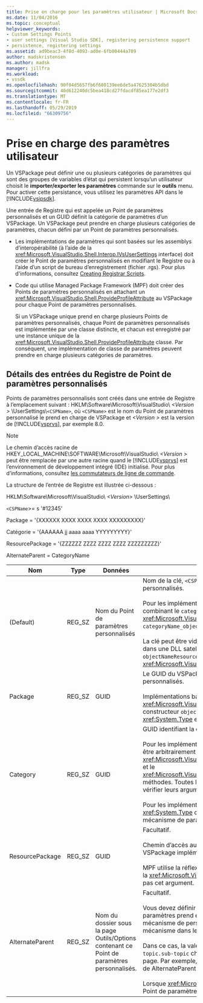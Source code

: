 ```yaml
---
title: Prise en charge pour les paramètres utilisateur | Microsoft Docs
ms.date: 11/04/2016
ms.topic: conceptual
helpviewer_keywords:
- Custom Settings Points
- user settings [Visual Studio SDK], registering persistence support
- persistence, registering settings
ms.assetid: ad9beac3-4f8d-4093-ad0e-6fb00444a709
author: madskristensen
ms.author: madsk
manager: jillfra
ms.workload:
- vssdk
ms.openlocfilehash: 90f04d5657fb6f680139ee6de5a47625304b5dbd
ms.sourcegitcommit: 40d612240dc5bea418cd27fdacdf85ea177e2df3
ms.translationtype: MT
ms.contentlocale: fr-FR
ms.lasthandoff: 05/29/2019
ms.locfileid: "66309756"
---
```

# <a name="support-for-user-settings"></a>Prise en charge des paramètres utilisateur
Un VSPackage peut définir une ou plusieurs catégories de paramètres qui sont des groupes de variables d’état qui persistent lorsqu’un utilisateur choisit le **importer/exporter les paramètres** commande sur le **outils** menu. Pour activer cette persistance, vous utilisez les paramètres API dans le [!INCLUDE[vsipsdk](../../extensibility/includes/vsipsdk_md.md)].

 Une entrée de Registre qui est appelée un Point de paramètres personnalisés et un GUID définit la catégorie de paramètres d’un VSPackage. Un VSPackage peut prendre en charge plusieurs catégories de paramètres, chacun défini par un Point de paramètres personnalisés.

- Les implémentations de paramètres qui sont basées sur les assemblys d’interopérabilité (à l’aide de la <xref:Microsoft.VisualStudio.Shell.Interop.IVsUserSettings> interface) doit créer le Point de paramètres personnalisés en modifiant le Registre ou à l’aide d’un script de bureau d’enregistrement (fichier .rgs). Pour plus d'informations, consultez [Creating Registrar Scripts](/cpp/atl/creating-registrar-scripts).

- Code qui utilise Managed Package Framework (MPF) doit créer des Points de paramètres personnalisés en attachant un <xref:Microsoft.VisualStudio.Shell.ProvideProfileAttribute> au VSPackage pour chaque Point de paramètres personnalisés.

     Si un VSPackage unique prend en charge plusieurs Points de paramètres personnalisés, chaque Point de paramètres personnalisés est implémentée par une classe distincte, et chacun est enregistré par une instance unique de la <xref:Microsoft.VisualStudio.Shell.ProvideProfileAttribute> classe. Par conséquent, une implémentation de classe de paramètres peuvent prendre en charge plusieurs catégories de paramètres.

## <a name="custom-settings-point-registry-entry-details"></a>Détails des entrées du Registre de Point de paramètres personnalisés
 Points de paramètres personnalisés sont créés dans une entrée de Registre à l’emplacement suivant : HKLM\Software\Microsoft\VisualStudio\\ *\<Version >* \UserSettings\\`<CSPName>`, où `<CSPName>` est le nom du Point de paramètres personnalisé le prend en charge de VSPackage et  *\<Version >* est la version de [!INCLUDE[vsprvs](../../code-quality/includes/vsprvs_md.md)], par exemple 8.0.

> [!NOTE]
> Le chemin d’accès racine de HKEY_LOCAL_MACHINE\SOFTWARE\Microsoft\VisualStudio\\ *\<Version >* peut être remplacée par une autre racine quand le [!INCLUDE[vsprvs](../../code-quality/includes/vsprvs_md.md)] est l’environnement de développement intégré (IDE) initialisé. Pour plus d’informations, consultez [les commutateurs de ligne de commande](../../extensibility/command-line-switches-visual-studio-sdk.md).

 La structure de l’entrée de Registre est illustrée ci-dessous :

 HKLM\Software\Microsoft\VisualStudio\\ *\<Version>* \UserSettings\

 `<CSPName`>= s '#12345'

 Package = '{XXXXXX XXXX XXXX XXXX XXXXXXXXX}'

 Catégorie = '{AAAAAA jj aaaa aaaa YYYYYYYYY}'

 ResourcePackage = '{ZZZZZZ ZZZZ ZZZZ ZZZZ ZZZZZZZZZ}'

 AlternateParent = CategoryName

| Nom | Type | Données | Description |
|-----------------|--------| - | - |
| (Default) | REG_SZ | Nom du Point de paramètres personnalisés | Nom de la clé, `<CSPName`>, est le nom non localisé du Point de paramètres personnalisés.<br /><br /> Pour les implémentations basées sur MPF, nom de la clé est obtenu en combinant le `categoryName` et `objectName` arguments de la <xref:Microsoft.VisualStudio.Shell.ProvideProfileAttribute> constructeur dans `categoryName_objectName`.<br /><br /> La clé peut être vide ou il peut contenir l’ID de référence à la chaîne localisée dans une DLL satellite. Cette valeur est obtenue à partir de la `objectNameResourceID` l’argument de la <xref:Microsoft.VisualStudio.Shell.ProvideProfileAttribute> constructeur. |
| Package | REG_SZ | GUID | Le GUID du VSPackage qui implémente le Point de paramètres personnalisés.<br /><br /> Implémentations basées sur l’utilisation de MPF le <xref:Microsoft.VisualStudio.Shell.ProvideProfileAttribute> de classe, utilisez le constructeur `objectType` argument contenant le VSPackage <xref:System.Type> et de la réflexion pour obtenir cette valeur. |
| Category | REG_SZ | GUID | GUID identifiant la catégorie de paramètres.<br /><br /> Pour les implémentations basées sur les assemblys PIA, cette valeur peut être arbitrairement choisis GUID, qui le [!INCLUDE[vsprvs](../../code-quality/includes/vsprvs_md.md)] IDE transmet à la <xref:Microsoft.VisualStudio.Shell.Interop.IVsUserSettings.ExportSettings%2A> et le <xref:Microsoft.VisualStudio.Shell.Interop.IVsUserSettings.ImportSettings%2A> méthodes. Toutes les implémentations de ces deux méthodes doivent vérifier leurs arguments GUID.<br /><br /> Pour les implémentations basées sur MPF, ce GUID est obtenu par le <xref:System.Type> de la classe implémentant le [!INCLUDE[vsprvs](../../code-quality/includes/vsprvs_md.md)] mécanisme de paramètres. |
| ResourcePackage | REG_SZ | GUID | Facultatif.<br /><br /> Chemin d’accès au satellite DLL contenant des chaînes localisées si le VSPackage implémentation ne fournit pas les.<br /><br /> MPF utilise la réflexion pour obtenir la ressource correcte VSPackage, donc la <xref:Microsoft.VisualStudio.Shell.ProvideProfileAttribute> classe ne définit pas cet argument. |
| AlternateParent | REG_SZ | Nom du dossier sous la page Outils/Options contenant ce Point de paramètres personnalisés. | Facultatif.<br /><br /> Vous devez définir cette valeur uniquement si une implémentation de paramètres prend en charge **Outils/Options** pages qui utilisent le mécanisme de persistance dans le [!INCLUDE[vsipsdk](../../extensibility/includes/vsipsdk_md.md)] plutôt que le mécanisme dans le modèle automation pour enregistrer l’état.<br /><br /> Dans ce cas, la valeur dans la clé AlternateParent est la `topic` section de la `topic.sub-topic` chaîne utilisée pour identifier le particulier **ToolsOptions** page. Par exemple, pour le **ToolsOptions** page `"TextEditor.Basic"` la valeur de AlternateParent serait `"TextEditor"`.<br /><br /> Lorsque <xref:Microsoft.VisualStudio.Shell.ProvideProfileAttribute> génère le Point de paramètres personnalisés, il est le même que le nom de catégorie. |
